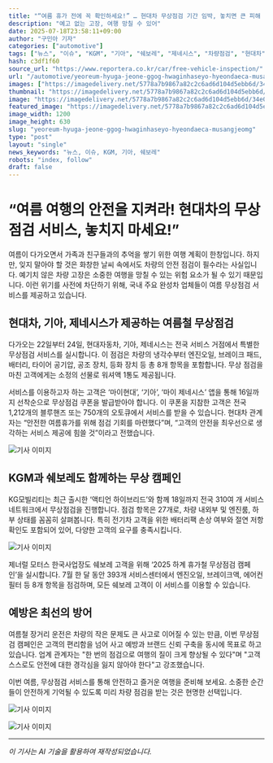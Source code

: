 ```yaml
---
title: "“여름 휴가 전에 꼭 확인하세요!” … 현대차 무상점검 기간 임박, 놓치면 큰 피해 ‘경고’"
description: "예고 없는 고장, 여행 망칠 수 있어"
date: 2025-07-18T23:58:11+09:00
author: "구민아 기자"
categories: ["automotive"]
tags: ["뉴스", "이슈", "KGM", "기아", "쉐보레", "제네시스", "차량점검", "현대차", "여름휴가", "무상서비스"]
hash: c3df1f60
source_url: "https://www.reportera.co.kr/car/free-vehicle-inspection/"
url: "/automotive/yeoreum-hyuga-jeone-ggog-hwaginhaseyo-hyeondaeca-musangjeomg/"
images: ["https://imagedelivery.net/5778a7b9867a82c2c6ad6d104d5ebb6d/34e06c9d-3c2d-46af-cb07-be9107f81500/public"]
thumbnail: "https://imagedelivery.net/5778a7b9867a82c2c6ad6d104d5ebb6d/34e06c9d-3c2d-46af-cb07-be9107f81500/public"
image: "https://imagedelivery.net/5778a7b9867a82c2c6ad6d104d5ebb6d/34e06c9d-3c2d-46af-cb07-be9107f81500/public"
featured_image: "https://imagedelivery.net/5778a7b9867a82c2c6ad6d104d5ebb6d/34e06c9d-3c2d-46af-cb07-be9107f81500/public"
image_width: 1200
image_height: 630
slug: "yeoreum-hyuga-jeone-ggog-hwaginhaseyo-hyeondaeca-musangjeomg"
type: "post"
layout: "single"
news_keywords: "뉴스, 이슈, KGM, 기아, 쉐보레"
robots: "index, follow"
draft: false
---
```


# “여름 여행의 안전을 지켜라! 현대차의 무상점검 서비스, 놓치지 마세요!”

여름이 다가오면서 가족과 친구들과의 추억을 쌓기 위한 여행 계획이 한창입니다. 하지만, 잊지 말아야 할 것은 화창한 날씨 속에서도 차량의 안전 점검이 필수라는 사실입니다. 예기치 않은 차량 고장은 소중한 여행을 망칠 수 있는 위험 요소가 될 수 있기 때문입니다. 이런 위기를 사전에 차단하기 위해, 국내 주요 완성차 업체들이 여름 무상점검 서비스를 제공하고 있습니다.

## 현대차, 기아, 제네시스가 제공하는 여름철 무상점검

다가오는 22일부터 24일, 현대자동차, 기아, 제네시스는 전국 서비스 거점에서 특별한 무상점검 서비스를 실시합니다. 이 점검은 차량의 냉각수부터 엔진오일, 브레이크 패드, 배터리, 타이어 공기압, 공조 장치, 등화 장치 등 총 8개 항목을 포함합니다. 무상 점검을 마친 고객에게는 소정의 선물로 워셔액 1통도 제공됩니다.

서비스를 이용하고자 하는 고객은 ‘마이현대’, ‘기아’, ‘마이 제네시스’ 앱을 통해 16일까지 선착순으로 무상점검 쿠폰을 발급받아야 합니다. 이 쿠폰을 지참한 고객은 전국 1,212개의 블루핸즈 또는 750개의 오토큐에서 서비스를 받을 수 있습니다. 현대차 관계자는 “안전한 여름휴가를 위해 점검 기회를 마련했다”며, “고객의 안전을 최우선으로 생각하는 서비스 제공에 힘쓸 것”이라고 전했습니다.


![기사 이미지](https://imagedelivery.net/5778a7b9867a82c2c6ad6d104d5ebb6d/20c4e30e-8384-447c-2ff4-031167290900/public)


## KGM과 쉐보레도 함께하는 무상 캠페인

KG모빌리티는 최근 출시한 ‘액티언 하이브리드’와 함께 18일까지 전국 310여 개 서비스 네트워크에서 무상점검을 진행합니다. 점검 항목은 27개로, 차량 내외부 및 엔진룸, 하부 상태를 꼼꼼히 살펴봅니다. 특히 전기차 고객을 위한 배터리팩 손상 여부와 절연 저항 확인도 포함되어 있어, 다양한 고객의 요구를 충족시킵니다.


![기사 이미지](https://imagedelivery.net/5778a7b9867a82c2c6ad6d104d5ebb6d/34e06c9d-3c2d-46af-cb07-be9107f81500/public)


제너럴 모터스 한국사업장도 쉐보레 고객을 위해 ‘2025 하계 휴가철 무상점검 캠페인’을 실시합니다. 7월 한 달 동안 393개 서비스센터에서 엔진오일, 브레이크액, 에어컨 필터 등 8개 항목을 점검하며, 모든 쉐보레 고객이 이 서비스를 이용할 수 있습니다.

## 예방은 최선의 방어

여름철 장거리 운전은 차량의 작은 문제도 큰 사고로 이어질 수 있는 만큼, 이번 무상점검 캠페인은 고객의 편리함을 넘어 사고 예방과 브랜드 신뢰 구축을 동시에 목표로 하고 있습니다. 업계 관계자는 "한 번의 점검으로 여행의 질이 크게 향상될 수 있다"며 "고객 스스로도 안전에 대한 경각심을 잃지 않아야 한다"고 강조했습니다.

이번 여름, 무상점검 서비스를 통해 안전하고 즐거운 여행을 준비해 보세요. 소중한 순간들이 안전하게 기억될 수 있도록 미리 차량 점검을 받는 것은 현명한 선택입니다.


![기사 이미지](https://imagedelivery.net/5778a7b9867a82c2c6ad6d104d5ebb6d/6f752862-745d-4ce6-6668-f2c037a00a00/public)



![기사 이미지](https://imagedelivery.net/5778a7b9867a82c2c6ad6d104d5ebb6d/89e5fe08-fc72-4b29-f4c9-b5de4f3e2800/public)


---
*이 기사는 AI 기술을 활용하여 재작성되었습니다.*
